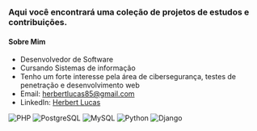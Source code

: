 ### Aqui você encontrará uma coleção de projetos de estudos e contribuições.

#### Sobre Mim

-  Desenvolvedor de Software
-  Cursando Sistemas de informação
-  Tenho um forte interesse pela área de cibersegurança, testes de penetração e desenvolvimento web
-  Email: herbertlucas85@gmail.com
-  LinkedIn: [Herbert Lucas](https://www.linkedin.com/in/herbert-lucas85)
  
![PHP](https://img.shields.io/badge/PHP-777BB4?style=for-the-badge&logo=php&logoColor=white)
![PostgreSQL](https://img.shields.io/badge/PostgreSQL-316192?style=for-the-badge&logo=postgresql&logoColor=white)
![MySQL](https://img.shields.io/badge/MySQL-4479A1?style=for-the-badge&logo=mysql&logoColor=white)
![Python](https://img.shields.io/badge/Python-3776AB?style=for-the-badge&logo=python&logoColor=white)
![Django](https://img.shields.io/badge/Django-092E20?style=for-the-badge&logo=django&logoColor=white)
